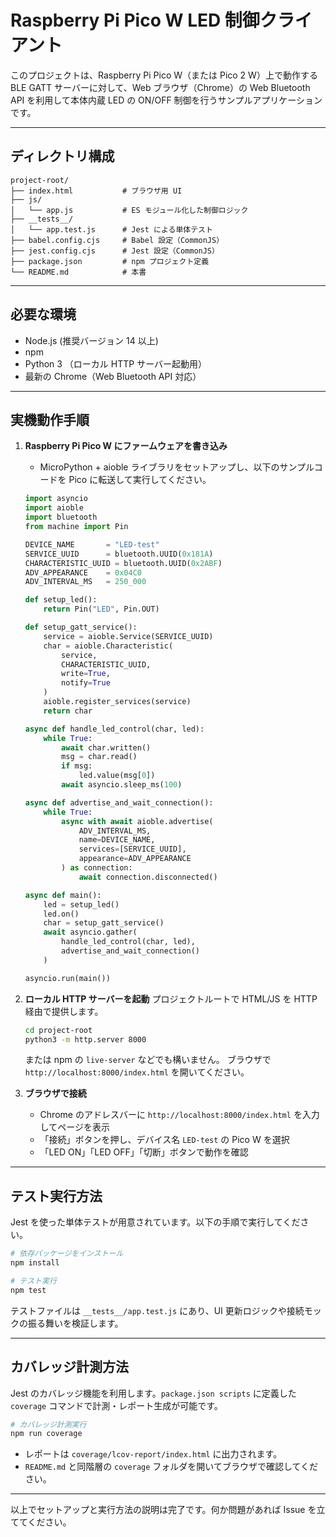 # Raspberry Pi Pico W LED 制御クライアント

このプロジェクトは、Raspberry Pi Pico W（または Pico 2 W）上で動作する BLE GATT サーバーに対して、Web ブラウザ（Chrome）の Web Bluetooth API を利用して本体内蔵 LED の ON/OFF 制御を行うサンプルアプリケーションです。

---

## ディレクトリ構成

```
project-root/
├── index.html           # ブラウザ用 UI
├── js/
│   └── app.js           # ES モジュール化した制御ロジック
├── __tests__/
│   └── app.test.js      # Jest による単体テスト
├── babel.config.cjs     # Babel 設定（CommonJS）
├── jest.config.cjs      # Jest 設定（CommonJS）
├── package.json         # npm プロジェクト定義
└── README.md            # 本書
```

---

## 必要な環境

* Node.js (推奨バージョン 14 以上)
* npm
* Python 3 （ローカル HTTP サーバー起動用）
* 最新の Chrome（Web Bluetooth API 対応）

---

## 実機動作手順

1. **Raspberry Pi Pico W にファームウェアを書き込み**

   * MicroPython + aioble ライブラリをセットアップし、以下のサンプルコードを Pico に転送して実行してください。

   ```python
   import asyncio
   import aioble
   import bluetooth
   from machine import Pin

   DEVICE_NAME       = "LED-test"
   SERVICE_UUID      = bluetooth.UUID(0x181A)
   CHARACTERISTIC_UUID = bluetooth.UUID(0x2ABF)
   ADV_APPEARANCE    = 0x04C0
   ADV_INTERVAL_MS   = 250_000

   def setup_led():
       return Pin("LED", Pin.OUT)

   def setup_gatt_service():
       service = aioble.Service(SERVICE_UUID)
       char = aioble.Characteristic(
           service,
           CHARACTERISTIC_UUID,
           write=True,
           notify=True
       )
       aioble.register_services(service)
       return char

   async def handle_led_control(char, led):
       while True:
           await char.written()
           msg = char.read()
           if msg:
               led.value(msg[0])
           await asyncio.sleep_ms(100)

   async def advertise_and_wait_connection():
       while True:
           async with await aioble.advertise(
               ADV_INTERVAL_MS,
               name=DEVICE_NAME,
               services=[SERVICE_UUID],
               appearance=ADV_APPEARANCE
           ) as connection:
               await connection.disconnected()

   async def main():
       led = setup_led()
       led.on()
       char = setup_gatt_service()
       await asyncio.gather(
           handle_led_control(char, led),
           advertise_and_wait_connection()
       )

   asyncio.run(main())
   ```

2. **ローカル HTTP サーバーを起動**
   プロジェクトルートで HTML/JS を HTTP 経由で提供します。

   ```bash
   cd project-root
   python3 -m http.server 8000
   ```

   または npm の `live-server` などでも構いません。
   ブラウザで `http://localhost:8000/index.html` を開いてください。

3. **ブラウザで接続**

   * Chrome のアドレスバーに `http://localhost:8000/index.html` を入力してページを表示
   * 「接続」ボタンを押し、デバイス名 `LED-test` の Pico W を選択
   * 「LED ON」「LED OFF」「切断」ボタンで動作を確認

---

## テスト実行方法

Jest を使った単体テストが用意されています。以下の手順で実行してください。

```bash
# 依存パッケージをインストール
npm install

# テスト実行
npm test
```

テストファイルは `__tests__/app.test.js` にあり、UI 更新ロジックや接続モックの振る舞いを検証します。

---

## カバレッジ計測方法

Jest のカバレッジ機能を利用します。`package.json scripts` に定義した `coverage` コマンドで計測・レポート生成が可能です。

```bash
# カバレッジ計測実行
npm run coverage
```

* レポートは `coverage/lcov-report/index.html` に出力されます。
* `README.md` と同階層の `coverage` フォルダを開いてブラウザで確認してください。

---

以上でセットアップと実行方法の説明は完了です。何か問題があれば Issue を立ててください。
